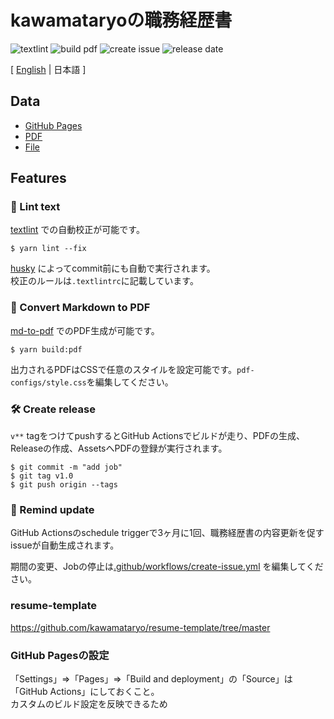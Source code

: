 # kawamataryoの職務経歴書

![textlint](https://img.shields.io/github/workflow/status/manabuueda/resume/lint%20text?label=textlint&logo=github&color=yellow)
![build pdf](https://img.shields.io/github/workflow/status/manabuueda/resume/build-pdf?label=build%20pdf&logo=github)
![create issue](https://img.shields.io/github/workflow/status/manabuueda/resume/create%20issue?label=create%20issue&logo=github&color=orange)
![release date](https://img.shields.io/github/release-date/manabuueda/resume?color=blue&logo=github)

[ [English](https://github.com/manabuueda/resume) | 日本語 ]

## Data


- [GitHub Pages](https://manabuueda.github.io/resume/)  
- [PDF](https://github.com/manabuueda/resume/releases)  
- [File](https://github.com/manabuueda/resume/blob/master/docs/README.md)  

## Features

### 💅 Lint text

[textlint](https://github.com/textlint/textlint) での自動校正が可能です。

```
$ yarn lint --fix
```

[husky](https://github.com/typicode/husky) によってcommit前にも自動で実行されます。  
校正のルールは`.textlintrc`に記載しています。


### 📝 Convert Markdown to PDF

[md-to-pdf](https://www.npmjs.com/package/md-to-pdf) でのPDF生成が可能です。

```
$ yarn build:pdf
```


出力されるPDFはCSSで任意のスタイルを設定可能です。`pdf-configs/style.css`を編集してください。  

### 🛠 Create release

`v**` tagをつけてpushするとGitHub Actionsでビルドが走り、PDFの生成、Releaseの作成、AssetsへPDFの登録が実行されます。

```
$ git commit -m "add job"
$ git tag v1.0
$ git push origin --tags
```

### 📆 Remind update

GitHub Actionsのschedule triggerで3ヶ月に1回、職務経歴書の内容更新を促すissueが自動生成されます。

期間の変更、Jobの停止は[.github/workflows/create-issue.yml](https://github.com/manabuueda/resume/blob/master/.github/workflows/create-issue.yml) を編集してください。

### resume-template
https://github.com/kawamataryo/resume-template/tree/master

### GitHub Pagesの設定
「Settings」=>「Pages」=>「Build and deployment」の「Source」は
「GitHub Actions」にしておくこと。  
カスタムのビルド設定を反映できるため
